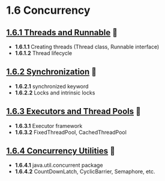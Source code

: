 # 1.6 Concurrency

## [1.6.1 Threads and Runnable](_1_6_1_threads_and_runnable/README.md) 🔗

- **1.6.1.1** Creating threads (Thread class, Runnable interface)
- **1.6.1.2** Thread lifecycle

## [1.6.2 Synchronization](_1_6_2_synchronization/README.md) 🔗

- **1.6.2.1** synchronized keyword
- **1.6.2.2** Locks and intrinsic locks

## [1.6.3 Executors and Thread Pools](_1_6_3_executors_and_thread_pools/README.md) 🔗

- **1.6.3.1** Executor framework
- **1.6.3.2** FixedThreadPool, CachedThreadPool

## [1.6.4 Concurrency Utilities](_1_6_4_concurrency_utilities/README.md) 🔗

- **1.6.4.1** java.util.concurrent package
- **1.6.4.2** CountDownLatch, CyclicBarrier, Semaphore, etc.